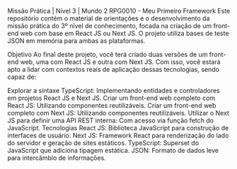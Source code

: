 Missão Prática | Nível 3 | Mundo 2
RPG0010 - Meu Primeiro Framework
Este repositório contém o material de orientações e o desenvolvimento da missão prática do 3º nível de conhecimento, focada na criação de um front-end web com base em React JS ou Next JS. O projeto utiliza bases de teste JSON em memória para ambas as plataformas.

Objetivo
Ao final deste projeto, você terá criado duas versões de um front-end web, uma com React JS e outra com Next JS. Com isso, você estará apto a lidar com contextos reais de aplicação dessas tecnologias, sendo capaz de:

Explorar a sintaxe TypeScript: Implementando entidades e controladores em projetos React JS e Next JS.
Criar um front-end web completo com React JS: Utilizando componentes reutilizáveis.
Criar um front-end web completo com Next JS: Utilizando componentes reutilizáveis.
Utilizar o Next JS para definir uma API REST interna: Com acesso via função fetch do JavaScript.
Tecnologias
React JS: Biblioteca JavaScript para construção de interfaces de usuário.
Next JS: Framework React para renderização do lado do servidor e geração de sites estáticos.
TypeScript: Superset do JavaScript que adiciona tipagem estática.
JSON: Formato de dados leve para intercâmbio de informações.

